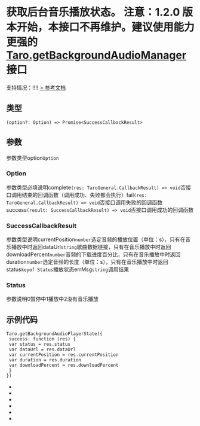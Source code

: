 # 获取后台音乐播放状态。 **注意：1.2.0 版本开始，本接口不再维护。建议使用能力更强的 [Taro.getBackgroundAudioManager](getBackgroundAudioManager.html) 接口**
支持情况：!!!!
[> 参考文档
](https://developers.weixin.qq.com/miniprogram/dev/api/media/background-audio/wx.getBackgroundAudioPlayerState.html)
## 类型[​](getBackgroundAudioPlayerState.html#类型)
```tsx
(option?: Option) => Promise<SuccessCallbackResult>
```

## 参数[​](getBackgroundAudioPlayerState.html#参数)
参数类型option`Option`
### Option[​](getBackgroundAudioPlayerState.html#option)
参数类型必填说明complete`(res: TaroGeneral.CallbackResult) => void`否接口调用结束的回调函数（调用成功、失败都会执行）fail`(res: TaroGeneral.CallbackResult) => void`否接口调用失败的回调函数success`(result: SuccessCallbackResult) => void`否接口调用成功的回调函数
### SuccessCallbackResult[​](getBackgroundAudioPlayerState.html#successcallbackresult)
参数类型说明currentPosition`number`选定音频的播放位置（单位：s），只有在音乐播放中时返回dataUrl`string`歌曲数据链接，只有在音乐播放中时返回downloadPercent`number`音频的下载进度百分比，只有在音乐播放中时返回duration`number`选定音频的长度（单位：s），只有在音乐播放中时返回status`keyof Status`播放状态errMsg`string`调用结果
### Status[​](getBackgroundAudioPlayerState.html#status)
参数说明0暂停中1播放中2没有音乐播放
## 示例代码[​](getBackgroundAudioPlayerState.html#示例代码)
```tsx
Taro.getBackgroundAudioPlayerState({
 success: function (res) {
 var status = res.status
 var dataUrl = res.dataUrl
 var currentPosition = res.currentPosition
 var duration = res.duration
 var downloadPercent = res.downloadPercent
 }
})
```

- 
- 

- 
- 
- 

-
